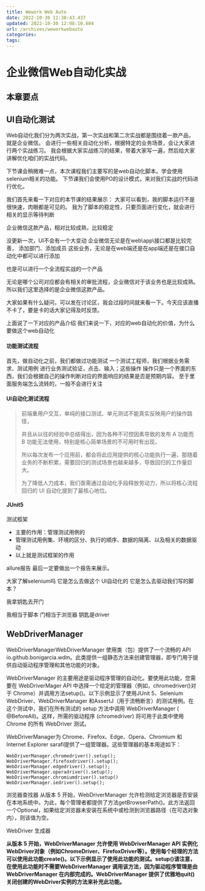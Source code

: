 ```yaml
---
title: Wework Web Auto
date: 2022-10-30 11:38:43.437
updated: 2022-10-30 12:08:10.684
url: /archives/weworkwebauto
categories: 
tags: 
---
```


# 企业微信Web自动化实战
## 本章要点

## UI自动化测试

Web自动化我们分为两次实战，第一次实战和第二次实战都是围绕着一款产品，就是企业微信。
会进行一些相关自动化分析，根据特定的业务场景，会让大家进行两个实战练习。
我会根据大家实战练习的结果，带着大家写一遍，然后给大家讲解优化咱们的实战代码。

下节课会稍微难一点，本次课程我们主要写的是web自动化脚本。学会使用selenium相关的功能。
下节课我们会使用PO的设计模式，来对我们实战的代码进行优化。


我们首先来看一下对应的本节课的结果展示：
大家可以看到，我的脚本运行不是很快速，肉眼都是可见的。
我为了脚本的稳定性，只要页面进行变化，就会进行相关的显示等待判断



企业微信这款产品，相对比较成熟，比较稳定

没更新一次，UI不会有一个大变动
企业微信无论是在web\app\接口都是比较完善，
添加部门、添加成员 这些业务，无论是在web端还是在app端还是在接口自动化中都可以进行添加

也是可以进行一个全流程实战的一个产品

无论是哪个公司对应都会有相关的审批流程，企业微信对于该业务也是比较成熟。所以我们这里选择的是企业微信这款产品。

大家如果有什么疑问，可以发在讨论区，我会过段时间就来看一下。今天应该直播不卡了，要是卡的话大家记得及时反馈。

上面说了一下对应的产品介绍
我们来说一下，对应的web自动化的价值，为什么要做这个web自动化


#### 功能测试流程


首先，做自动化之前，我们都做过功能测试
一个测试工程师，我们根据业务需求、测试用例 进行业务测试验证，点击、输入；这些操作
操作只是一个界面的东西，我们会根据自己的操作判断对应的界面响应的结果是否是预期内容。
至于里面服务端怎么流转的，一般不会进行关注


#### UI自动化测试流程



> 前端重用户交互，单纯的接口测试、单元测试不能真实反映用户的操作路径，
> 
> 并且从以往的经验中总结得出，因为各种不可控因素导致的发布 A 功能而 B 功能无法使用，特别是核心简单场景的不可用时有出现，
> 
> 所以每次发布一个应用前，都会将此应用提供的核心功能执行一遍，那随着业务的不断积累，需要回归的测试场景也越来越多，导致回归的工作量巨大。
> 
> 为了降低人力成本，我们亟需通过自动化手段释放劳动力，所以将核心流程回归的 UI 自动化提到了最核心地位。






#### JUnit5
测试框架
- 主要的作用：管理测试用例的
- 管理测试用例集、环境的区分、执行的顺序、数据的隔离、以及相关的数据驱动
- 以上就是测试框架的作用

allure报告
最后一定要做出一个报告来展示。



大家了解selenium吗
它是怎么去做这个 UI自动化的
它是怎么去驱动我们写的脚本？



我拿钥匙去开门

我相当于脚本
门相当于浏览器
钥匙是driver







## WebDriverManager

WebDriverManagerWebDriverManager 使用类（包）提供了一个流畅的 API io.github.bonigarcia.wdm。此类提供一组静态方法来创建管理器，即专门用于提供自动驱动程序管理和其他功能的对象。

WebDriverManager 的主要用途是驱动程序管理的自动化。要使用此功能，您需要在 WebDriverMager API 中选择一个给定的管理器（例如，chromedriver()对于 Chrome）并调用方法setup()。以下示例显示了使用JUnit 5、Selenium WebDriver、WebDriverManager 和AssertJ（用于流畅断言）的测试用例。在这个测试中，我们在所有测试的 setup 方法中调用 WebDriverManager ( @BeforeAll)。这样，所需的驱动程序 (chromedriver) 将可用于此类中使用 Chrome 的所有 WebDriver 测试。



WebDriverManager为 Chrome、Firefox、Edge、Opera、Chromium 和 Internet Explorer sarafi提供了一组管理器。这些管理器的基本用途如下：
```
WebDriverManager.chromedriver().setup();
WebDriverManager.firefoxdriver().setup();
WebDriverManager.edgedriver().setup();
WebDriverManager.operadriver().setup();
WebDriverManager.chromiumdriver().setup()
WebDriverManager.iedriver().setup();
```
浏览器查找器
从版本 5 开始，WebDriverManager 允许检测给定浏览器是否安装在本地系统中。为此，每个管理者都提供了方法getBrowserPath()。此方法返回一个Optional<Path>，如果给定浏览器未安装在系统中或检测到浏览器路径（在可选对象内），则该值为空。

WebDriver 生成器
  
**从版本 5 开始，WebDriverManager 允许使用 WebDriverManager API 实例化WebDriver对象（例如ChromeDriver、FirefoxDriver等）。使用每个经理的方法可以使用此功能create()。以下示例显示了使用此功能的测试。setup()请注意，在使用此功能时不需要WebDriverManager 调用该方法，因为驱动程序管理是由 WebDriverManager 在内部完成的。WebDriverManager 提供了优雅地quit()关闭创建的WebDriver实例的方法来补充此功能。**




